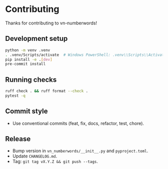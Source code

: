 # Contributing

Thanks for contributing to vn-numberwords!

## Development setup

```bash
python -m venv .venv
. .venv/Scripts/activate  # Windows PowerShell: .venv\\Scripts\\Activate.ps1
pip install -e .[dev]
pre-commit install
```

## Running checks

```bash
ruff check . && ruff format --check .
pytest -q
```

## Commit style

- Use conventional commits (feat, fix, docs, refactor, test, chore).

## Release

- Bump version in `vn_numberwords/__init__.py` and `pyproject.toml`.
- Update `CHANGELOG.md`.
- Tag: `git tag vX.Y.Z && git push --tags`.

